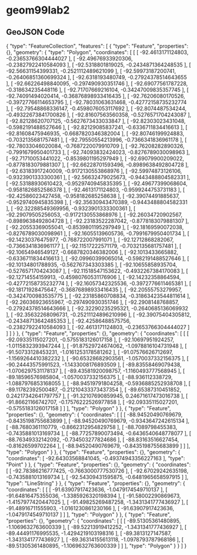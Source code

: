 # geom99lab2

## GeoJSON Code
{
  "type": "FeatureCollection",
  "features": [
    {
      "type": "Feature",
      "properties": {},
      "geometry": {
        "type": "Polygon",
        "coordinates": [
          [
            [
              -92.4613171124803,
              -0.23653766304444027
            ],
            [
              -92.49676933920306,
              -0.23827922410584093
            ],
            [
              -92.5318801819025,
              -0.2434871364248535
            ],
            [
              -92.56631154399331,
              -0.2521112489621099
            ],
            [
              -92.59973187200741,
              -0.26406851360699324
            ],
            [
              -92.6318193480749,
              -0.27924378514643655
            ],
            [
              -92.66226498840095,
              -0.297490930351746
            ],
            [
              -92.69077561787228,
              -0.318634235448116
            ],
            [
              -92.71707669216104,
              -0.34247009835357745
            ],
            [
              -92.74091494020414,
              -0.36876898933416435
            ],
            [
              -92.76206080170526,
              -0.39727766114653795
            ],
            [
              -92.78031063631468,
              -0.42772158735232774
            ],
            [
              -92.79548868336147,
              -0.4598076053117692
            ],
            [
              -92.8074487534244,
              -0.49322673841700826
            ],
            [
              -92.81607563560358,
              -0.5276571704243087
            ],
            [
              -92.82128620707125,
              -0.5627673433033847
            ],
            [
              -92.82303023431048,
              -0.5982191488527646
            ],
            [
              -92.82129085837241,
              -0.6336711834416613
            ],
            [
              -92.81608475946935,
              -0.6687820346382004
            ],
            [
              -92.80746199924883,
              -0.7032135681757481
            ],
            [
              -92.79550554213996,
              -0.7366341836961178
            ],
            [
              -92.78033046020084,
              -0.7687220079910709
            ],
            [
              -92.76208282890326,
              -0.7991679950401733
            ],
            [
              -92.74093832424023,
              -0.8276789030098963
            ],
            [
              -92.71710053441022,
              -0.8539801195297949
            ],
            [
              -92.69079900209022,
              -0.8778183079881307
            ],
            [
              -92.66228701593496,
              -0.8989638492804728
            ],
            [
              -92.63183917240009,
              -0.9172130553868976
            ],
            [
              -92.59974873126106,
              -0.9323901333300361
            ],
            [
              -92.56632479025673,
              -0.9443488804582331
            ],
            [
              -92.53188930610423,
              -0.9529740945835395
            ],
            [
              -92.49677399068604,
              -0.9581826852586378
            ],
            [
              -92.4613171124803,
              -0.9599244753731183
            ],
            [
              -92.42586023427458,
              -0.958182685258638
            ],
            [
              -92.39074491885637,
              -0.9529740945835398
            ],
            [
              -92.35630943470389,
              -0.9443488804582331
            ],
            [
              -92.32288549369956,
              -0.9323901333300361
            ],
            [
              -92.29079505256053,
              -0.9172130553868976
            ],
            [
              -92.26034720902567,
              -0.8989638492804728
            ],
            [
              -92.23183522287042,
              -0.8778183079881307
            ],
            [
              -92.20553369055041,
              -0.8539801195297949
            ],
            [
              -92.18169590072038,
              -0.8276789030098961
            ],
            [
              -92.16055139605736,
              -0.7991679950401734
            ],
            [
              -92.14230376475977,
              -0.768722007991071
            ],
            [
              -92.12712868282067,
              -0.7366341836961177
            ],
            [
              -92.11517222571179,
              -0.7032135681757481
            ],
            [
              -92.10654946549127,
              -0.6687820346382006
            ],
            [
              -92.1013433665882,
              -0.6336711834416613
            ],
            [
              -92.09960399065014,
              -0.5982191488527646
            ],
            [
              -92.10134801788935,
              -0.562767343303385
            ],
            [
              -92.10655858935704,
              -0.5276571704243087
            ],
            [
              -92.11518547153622,
              -0.4932267384170083
            ],
            [
              -92.12714554159913,
              -0.45980760531176906
            ],
            [
              -92.14232358864594,
              -0.42772158735232774
            ],
            [
              -92.16057342325536,
              -0.3972776611465381
            ],
            [
              -92.18171928475647,
              -0.36876898933416435
            ],
            [
              -92.20555753279957,
              -0.3424700983535775
            ],
            [
              -92.23185860708834,
              -0.31863423544811614
            ],
            [
              -92.26036923655967,
              -0.297490930351746
            ],
            [
              -92.2908148768857,
              -0.27924378514643666
            ],
            [
              -92.32290235295321,
              -0.2640685136069932
            ],
            [
              -92.35632268096731,
              -0.25211124896210996
            ],
            [
              -92.39075404305812,
              -0.24348713642485353
            ],
            [
              -92.42586488575756,
              -0.23827922410584093
            ],
            [
              -92.4613171124803,
              -0.23653766304444027
            ]
          ]
        ]
      }
    },
    {
      "type": "Feature",
      "properties": {},
      "geometry": {
        "coordinates": [
          [
            [
              -92.09335115027201,
              -0.5755183126017158
            ],
            [
              -92.10697951924257,
              -1.0115832393947244
            ],
            [
              -91.87529724674062,
              -1.0978816104731948
            ],
            [
              -91.50733128453231,
              -1.0161253178581262
            ],
            [
              -91.07576626712697,
              -1.1569264410382232
            ],
            [
              -90.65328682903561,
              -1.0570037332156375
            ],
            [
              -90.24443575991523,
              -1.1433008176893509
            ],
            [
              -89.83558469079438,
              -1.0706297531178137
            ],
            [
              -89.43581920098757,
              -1.1160493777568945
            ],
            [
              -89.18596576985804,
              -1.0570037332156375
            ],
            [
              -88.936112338729,
              -1.0887976853168055
            ],
            [
              -88.94519791804258,
              -0.5936885252938708
            ],
            [
              -89.11782392500487,
              -0.21210433373437354
            ],
            [
              -89.65387310451852,
              0.24217342641797757
            ],
            [
              -91.32107690859945,
              0.24671617473016738
            ],
            [
              -91.86621166742707,
              -0.17576222526977858
            ],
            [
              -92.09335115027201,
              -0.5755183126017158
            ]
          ]
        ],
        "type": "Polygon"
      }
    },
    {
      "type": "Feature",
      "properties": {},
      "geometry": {
        "coordinates": [
          [
            [
              -88.94520490769679,
              -0.8435198755683899
            ],
            [
              -88.94520490769679,
              -0.9343647242615134
            ],
            [
              -88.7680361110779,
              -0.8662312954829758
            ],
            [
              -88.7089798455383,
              -0.7435881013169734
            ],
            [
              -88.77257890073494,
              -0.6436540648778077
            ],
            [
              -88.76349332142092,
              -0.734503277824686
            ],
            [
              -88.83163516627454,
              -0.81626599702264
            ],
            [
              -88.94520490769679,
              -0.8435198755683899
            ]
          ]
        ],
        "type": "Polygon"
      }
    },
    {
      "type": "Feature",
      "properties": {},
      "geometry": {
        "coordinates": [
          -92.64303568841045,
          -0.49374943356227163
        ],
        "type": "Point"
      }
    },
    {
      "type": "Feature",
      "properties": {},
      "geometry": {
        "coordinates": [
          [
            -92.78386216777425,
            -0.7663000777530726
          ],
          [
            -92.67029242635198,
            -0.7435881013169734
          ],
          [
            -92.54309431595875,
            -0.6481965658597915
          ]
        ],
        "type": "LineString"
      }
    },
    {
      "type": "Feature",
      "properties": {},
      "geometry": {
        "coordinates": [
          [
            [
              -91.63907917423636,
              -1.0479174549710137
            ],
            [
              -91.64816475355036,
              -1.3385926320198394
            ],
            [
              -91.58002290869673,
              -1.4157977420447025
            ],
            [
              -91.49825269487258,
              -1.3431341777436927
            ],
            [
              -91.48916711555903,
              -1.0161230861230166
            ],
            [
              -91.63907917423636,
              -1.0479174549710137
            ]
          ]
        ],
        "type": "Polygon"
      }
    },
    {
      "type": "Feature",
      "properties": {},
      "geometry": {
        "coordinates": [
          [
            [
              -89.51305361480895,
              -1.1069632763600339
            ],
            [
              -89.52213919412252,
              -1.3431341777436927
            ],
            [
              -89.44491176995535,
              -1.4294219103198316
            ],
            [
              -89.3813127147587,
              -1.3431341777436927
            ],
            [
              -89.36314155613118,
              -1.0978793787968186
            ],
            [
              -89.51305361480895,
              -1.1069632763600339
            ]
          ]
        ],
        "type": "Polygon"
      }
    }
  ]
}

